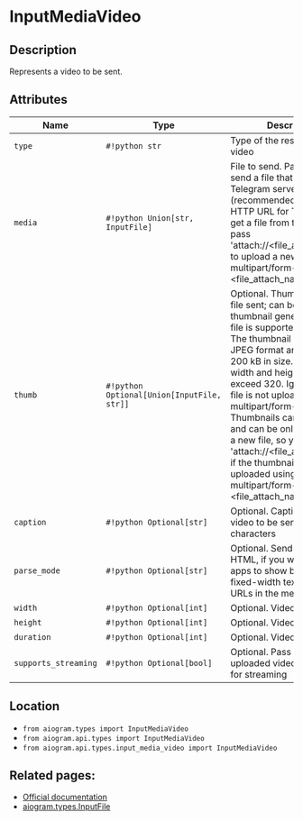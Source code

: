 # InputMediaVideo

## Description

Represents a video to be sent.


## Attributes

| Name | Type | Description |
| - | - | - |
| `type` | `#!python str` | Type of the result, must be video |
| `media` | `#!python Union[str, InputFile]` | File to send. Pass a file_id to send a file that exists on the Telegram servers (recommended), pass an HTTP URL for Telegram to get a file from the Internet, or pass 'attach://<file_attach_name>' to upload a new one using multipart/form-data under <file_attach_name> name. |
| `thumb` | `#!python Optional[Union[InputFile, str]]` | Optional. Thumbnail of the file sent; can be ignored if thumbnail generation for the file is supported server-side. The thumbnail should be in JPEG format and less than 200 kB in size. A thumbnail‘s width and height should not exceed 320. Ignored if the file is not uploaded using multipart/form-data. Thumbnails can’t be reused and can be only uploaded as a new file, so you can pass 'attach://<file_attach_name>' if the thumbnail was uploaded using multipart/form-data under <file_attach_name>. |
| `caption` | `#!python Optional[str]` | Optional. Caption of the video to be sent, 0-1024 characters |
| `parse_mode` | `#!python Optional[str]` | Optional. Send Markdown or HTML, if you want Telegram apps to show bold, italic, fixed-width text or inline URLs in the media caption. |
| `width` | `#!python Optional[int]` | Optional. Video width |
| `height` | `#!python Optional[int]` | Optional. Video height |
| `duration` | `#!python Optional[int]` | Optional. Video duration |
| `supports_streaming` | `#!python Optional[bool]` | Optional. Pass True, if the uploaded video is suitable for streaming |



## Location

- `from aiogram.types import InputMediaVideo`
- `from aiogram.api.types import InputMediaVideo`
- `from aiogram.api.types.input_media_video import InputMediaVideo`

## Related pages:

- [Official documentation](https://core.telegram.org/bots/api#inputmediavideo)
- [aiogram.types.InputFile](../types/input_file.md)
